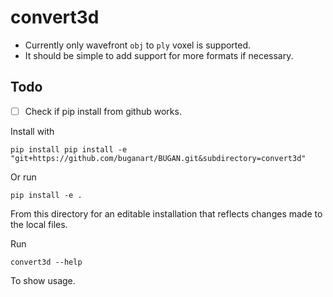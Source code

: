# convert3d

- Currently only wavefront `obj` to `ply` voxel is supported.
- It should be simple to add support for more formats if necessary.

## Todo

- [ ] Check if pip install from github works.

Install with

    pip install pip install -e "git+https://github.com/buganart/BUGAN.git&subdirectory=convert3d"

Or run

    pip install -e .

From this directory for an editable installation that reflects changes made to the local files.

Run

    convert3d --help

To show usage.
